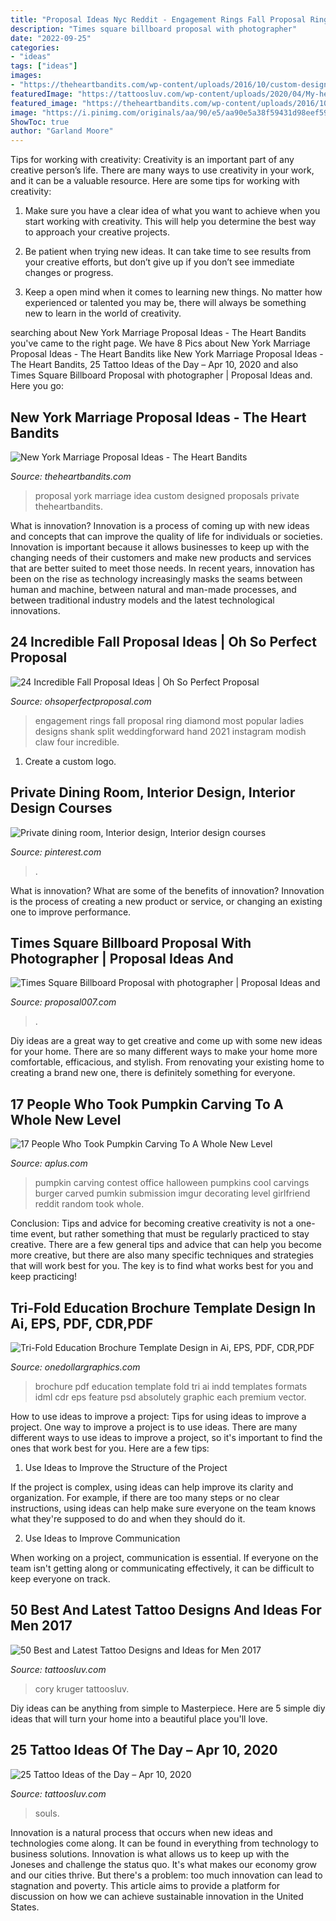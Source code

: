 ```yaml
---
title: "Proposal Ideas Nyc Reddit - Engagement Rings Fall Proposal Ring Diamond Most Popular Ladies Designs Shank Split Weddingforward Hand 2021 Instagram Modish Claw Four Incredible"
description: "Times square billboard proposal with photographer"
date: "2022-09-25"
categories:
- "ideas"
tags: ["ideas"]
images:
- "https://theheartbandits.com/wp-content/uploads/2016/10/custom-designed-new-york-proposal-idea-7.jpg"
featuredImage: "https://tattoosluv.com/wp-content/uploads/2020/04/My-healed-Dark-Souls-tattoo-Tattoo-Artist-is-Sebastian-Bronny-at-Skinbusters-in-Dortmund-Germany.-I-got-it-in-September-2019-464x1024.jpg"
featured_image: "https://theheartbandits.com/wp-content/uploads/2016/10/custom-designed-new-york-proposal-idea-7.jpg"
image: "https://i.pinimg.com/originals/aa/90/e5/aa90e5a38f59431d98eef5925341542f.jpg"
ShowToc: true
author: "Garland Moore"
---
```



Tips for working with creativity:
Creativity is an important part of any creative person’s life. There are many ways to use creativity in your work, and it can be a valuable resource. Here are some tips for working with creativity:
1. Make sure you have a clear idea of what you want to achieve when you start working with creativity. This will help you determine the best way to approach your creative projects.

2. Be patient when trying new ideas. It can take time to see results from your creative efforts, but don’t give up if you don’t see immediate changes or progress.

3. Keep a open mind when it comes to learning new things. No matter how experienced or talented you may be, there will always be something new to learn in the world of creativity.


	

		
searching about New York Marriage Proposal Ideas - The Heart Bandits you've came to the right page. We have 8 Pics about New York Marriage Proposal Ideas - The Heart Bandits like New York Marriage Proposal Ideas - The Heart Bandits, 25 Tattoo Ideas of the Day – Apr 10, 2020 and also Times Square Billboard Proposal with photographer | Proposal Ideas and. Here you go:
		
    
## New York Marriage Proposal Ideas - The Heart Bandits

<img loading=lazy src="https://theheartbandits.com/wp-content/uploads/2016/10/custom-designed-new-york-proposal-idea-7.jpg" onerror="this.onerror=null;this.src='https://tse1.mm.bing.net/th?id=OIP.WRfZ0XW7VGxA6skIMaMfjQHaE8&amp;pid=15.1';" alt="New York Marriage Proposal Ideas - The Heart Bandits">

_Source: theheartbandits.com_

>proposal york marriage idea custom designed proposals private theheartbandits. 

	

What is innovation?
Innovation is a process of coming up with new ideas and concepts that can improve the quality of life for individuals or societies. Innovation is important because it allows businesses to keep up with the changing needs of their customers and make new products and services that are better suited to meet those needs. In recent years, innovation has been on the rise as technology increasingly masks the seams between human and machine, between natural and man-made processes, and between traditional industry models and the latest technological innovations.

    
## 24 Incredible Fall Proposal Ideas | Oh So Perfect Proposal

<img loading=lazy src="http://ohsoperfectproposal.com/wp-content/uploads/2017/07/fall-proposal-ideas-hand-with-engagement-rings-and-yellow-leaves-@classiccreationsjewellers-12.jpg" onerror="this.onerror=null;this.src='https://tse3.mm.bing.net/th?id=OIP.imVqkYBEd19_y1b_ZGwcAQHaLG&amp;pid=15.1';" alt="24 Incredible Fall Proposal Ideas | Oh So Perfect Proposal">

_Source: ohsoperfectproposal.com_

>engagement rings fall proposal ring diamond most popular ladies designs shank split weddingforward hand 2021 instagram modish claw four incredible. 

	

1. Create a custom logo.

    
## Private Dining Room, Interior Design, Interior Design Courses

<img loading=lazy src="https://i.pinimg.com/originals/aa/90/e5/aa90e5a38f59431d98eef5925341542f.jpg" onerror="this.onerror=null;this.src='https://tse2.mm.bing.net/th?id=OIP.ExY4V4DrCz1kaCXnvrl5_AHaLH&amp;pid=15.1';" alt="Private dining room, Interior design, Interior design courses">

_Source: pinterest.com_

>. 

	

What is innovation? What are some of the benefits of innovation?
Innovation is the process of creating a new product or service, or changing an existing one to improve performance.

    
## Times Square Billboard Proposal With Photographer | Proposal Ideas And

<img loading=lazy src="https://proposal007.com/wp-content/uploads/2016/06/DSC01048.jpg" onerror="this.onerror=null;this.src='https://tse2.mm.bing.net/th?id=OIP.B-IRiCkeCbvS_Sj5EVZfggHaLG&amp;pid=15.1';" alt="Times Square Billboard Proposal with photographer | Proposal Ideas and">

_Source: proposal007.com_

>. 

	

Diy ideas are a great way to get creative and come up with some new ideas for your home. There are so many different ways to make your home more comfortable, efficacious, and stylish. From renovating your existing home to creating a brand new one, there is definitely something for everyone.

    
## 17 People Who Took Pumpkin Carving To A Whole New Level

<img loading=lazy src="http://ap_images.s3.amazonaws.com/article_photos/000/015/364/0j6Sry5_original.jpg" onerror="this.onerror=null;this.src='https://tse3.mm.bing.net/th?id=OIP.ZzpF_8PiV6rLmvRv58KpfAHaFj&amp;pid=15.1';" alt="17 People Who Took Pumpkin Carving To A Whole New Level">

_Source: aplus.com_

>pumpkin carving contest office halloween pumpkins cool carvings burger carved pumkin submission imgur decorating level girlfriend reddit random took whole. 

	

Conclusion: Tips and advice for becoming creative
creativity is not a one-time event, but rather something that must be regularly practiced to stay creative. There are a few general tips and advice that can help you become more creative, but there are also many specific techniques and strategies that will work best for you. The key is to find what works best for you and keep practicing!

    
## Tri-Fold Education Brochure Template Design In Ai, EPS, PDF, CDR,PDF

<img loading=lazy src="http://onedollargraphics.com/wp-content/uploads/edd/2016/11/Tri-Fold-Education-Brochure-Template-Design-in-Ai-PDF-INDD-IDML-Formats-Feature-Image.jpg" onerror="this.onerror=null;this.src='https://tse2.mm.bing.net/th?id=OIP.eC64iUQlwgA0YAn1XXBGYwHaEH&amp;pid=15.1';" alt="Tri-Fold Education Brochure Template Design in Ai, EPS, PDF, CDR,PDF">

_Source: onedollargraphics.com_

>brochure pdf education template fold tri ai indd templates formats idml cdr eps feature psd absolutely graphic each premium vector. 

	

How to use ideas to improve a project: Tips for using ideas to improve a project.
One way to improve a project is to use ideas. There are many different ways to use ideas to improve a project, so it's important to find the ones that work best for you. Here are a few tips:
1. Use Ideas to Improve the Structure of the Project

If the project is complex, using ideas can help improve its clarity and organization. For example, if there are too many steps or no clear instructions, using ideas can help make sure everyone on the team knows what they're supposed to do and when they should do it.

2. Use Ideas to Improve Communication

When working on a project, communication is essential. If everyone on the team isn't getting along or communicating effectively, it can be difficult to keep everyone on track.

    
## 50 Best And Latest Tattoo Designs And Ideas For Men 2017

<img loading=lazy src="https://tattoosluv.com/wp-content/uploads/2016/11/Pic-40.jpg" onerror="this.onerror=null;this.src='https://tse1.mm.bing.net/th?id=OIP.ALZa-BImiDb9vBpQjFw0OQHaJ4&amp;pid=15.1';" alt="50 Best and Latest Tattoo Designs and Ideas for Men 2017">

_Source: tattoosluv.com_

>cory kruger tattoosluv. 

	

Diy ideas can be anything from simple to Masterpiece. Here are 5 simple diy ideas that will turn your home into a beautiful place you'll love.

    
## 25 Tattoo Ideas Of The Day – Apr 10, 2020

<img loading=lazy src="https://tattoosluv.com/wp-content/uploads/2020/04/My-healed-Dark-Souls-tattoo-Tattoo-Artist-is-Sebastian-Bronny-at-Skinbusters-in-Dortmund-Germany.-I-got-it-in-September-2019-464x1024.jpg" onerror="this.onerror=null;this.src='https://tse3.mm.bing.net/th?id=OIP.b2wCnTo8mUJh5pg15vHV-wAAAA&amp;pid=15.1';" alt="25 Tattoo Ideas of the Day – Apr 10, 2020">

_Source: tattoosluv.com_

>souls. 

	

Innovation is a natural process that occurs when new ideas and technologies come along. It can be found in everything from technology to business solutions. Innovation is what allows us to keep up with the Joneses and challenge the status quo. It's what makes our economy grow and our cities thrive. But there's a problem: too much innovation can lead to stagnation and poverty. This article aims to provide a platform for discussion on how we can achieve sustainable innovation in the United States.

